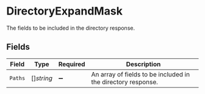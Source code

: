 # DirectoryExpandMask

 The fields to be included in the directory response.



## Fields

| Field                                                          | Type                                                           | Required                                                       | Description                                                    |
| -------------------------------------------------------------- | -------------------------------------------------------------- | -------------------------------------------------------------- | -------------------------------------------------------------- |
| `Paths`                                                        | []*string*                                                     | :heavy_minus_sign:                                             |  An array of fields to be included in the directory response.<br/> |
